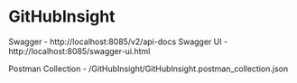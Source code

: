 # GitHubInsight

Swagger - http://localhost:8085/v2/api-docs
Swagger UI - http://localhost:8085/swagger-ui.html

Postman Collection - /GitHubInsight/GitHubInsight.postman_collection.json